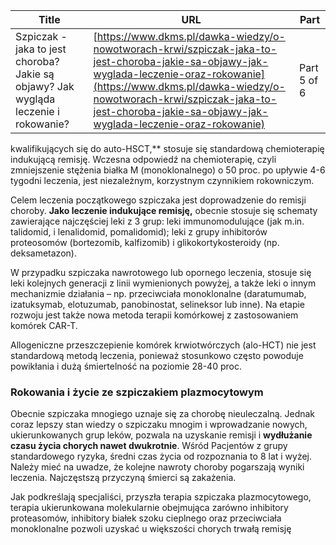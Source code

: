 | **Title**       | **URL**           | **Part**              |
|-----------------|-------------------|-----------------------|
| Szpiczak - jaka to jest choroba? Jakie są objawy? Jak wygląda leczenie i rokowanie?         | [https://www.dkms.pl/dawka-wiedzy/o-nowotworach-krwi/szpiczak-jaka-to-jest-choroba-jakie-sa-objawy-jak-wyglada-leczenie-oraz-rokowanie](https://www.dkms.pl/dawka-wiedzy/o-nowotworach-krwi/szpiczak-jaka-to-jest-choroba-jakie-sa-objawy-jak-wyglada-leczenie-oraz-rokowanie)    | Part 5 of 6          |

kwalifikujących się do auto\-HSCT,** stosuje się standardową chemioterapię indukującą remisję. Wczesna odpowiedź na chemioterapię, czyli zmniejszenie stężenia białka M (monoklonalnego) o 50 proc. po upływie 4\-6 tygodni leczenia, jest niezależnym, korzystnym czynnikiem rokowniczym.


Celem leczenia początkowego szpiczaka jest doprowadzenie do remisji choroby. **Jako leczenie indukujące remisję,** obecnie stosuje się schematy zawierające najczęściej leki z 3 grup: leki immunomodulujące (jak m.in. talidomid, i lenalidomid, pomalidomid); leki z grupy inhibitorów proteosomów (bortezomib, kalfizomib) i glikokortykosteroidy (np. deksametazon).


W przypadku szpiczaka nawrotowego lub opornego leczenia, stosuje się leki kolejnych generacji z linii wymienionych powyżej, a także leki o innym mechanizmie działania – np. przeciwciała monoklonalne (daratumumab, izatuksymab, elotuzumab, panobinostat, selineksor lub inne). Na etapie rozwoju jest także nowa metoda terapii komórkowej z zastosowaniem komórek CAR\-T.


Allogeniczne przeszczepienie komórek krwiotwórczych (alo\-HCT) nie jest standardową metodą leczenia, ponieważ stosunkowo często powoduje powikłania i dużą śmiertelność na poziomie 28\-40 proc.


### Rokowania i życie ze szpiczakiem plazmocytowym


Obecnie szpiczaka mnogiego uznaje się za chorobę nieuleczalną. Jednak coraz lepszy stan wiedzy o szpiczaku mnogim i wprowadzanie nowych, ukierunkowanych grup leków, pozwala na uzyskanie remisji i **wydłużanie czasu życia chorych nawet dwukrotnie**. Wśród Pacjentów z grupy standardowego ryzyka, średni czas życia od rozpoznania to 8 lat i wyżej. Należy mieć na uwadze, że kolejne nawroty choroby pogarszają wyniki leczenia. Najczęstszą przyczyną śmierci są zakażenia.


Jak podkreślają specjaliści, przyszła terapia szpiczaka plazmocytowego, terapia ukierunkowana molekularnie obejmująca zarówno inhibitory proteasomów, inhibitory białek szoku cieplnego oraz przeciwciała monoklonalne pozwoli uzyskać u większości chorych trwałą remisję